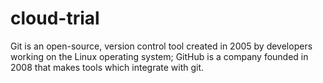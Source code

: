 # cloud-trial
Git is an open-source, version control tool created in 2005 by developers working on the Linux operating system; 
GitHub is a company founded in 2008 that makes tools which integrate with git.
